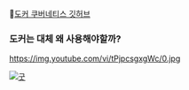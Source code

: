 🎈[도커 쿠버네티스 깃허브](https://github.com/alicek106/start-docker-kubernetes)

### 도커는 대체 왜 사용해야할까?

https://img.youtube.com/vi/tPjpcsgxgWc/0.jpg

[![굿](https://img.youtube.com/vi/tPjpcsgxgWc/0.jpg)](https://youtu.be/tPjpcsgxgWc)
